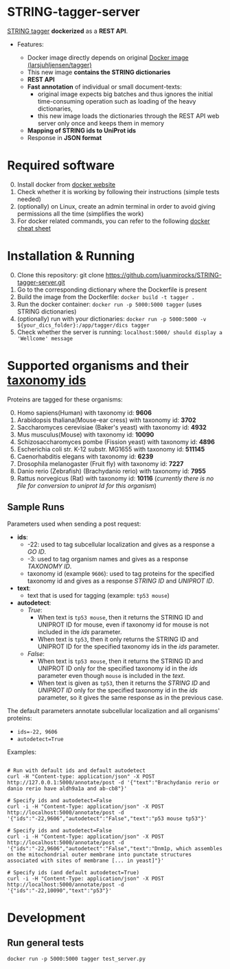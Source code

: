 # STRING-tagger-server

[STRING tagger](https://bitbucket.org/larsjuhljensen/tagger) **dockerized** as a **REST API**.

* Features:

  * Docker image directly depends on original [Docker image (larsjuhljensen/tagger)](https://hub.docker.com/r/larsjuhljensen/tagger/)
  * This new image **contains the STRING dictionaries**
  * **REST API**
  * **Fast annotation** of individual or small document-texts:
    * original image expects big batches and thus ignores the initial time-consuming operation such as loading of the heavy dictionaries,
    * this new image loads the dictionaries through the REST API web server only once and keeps them in memory
  * **Mapping of STRING ids to UniProt ids**
  * Response in **JSON format**


# Required software

0. Install docker from [docker website](https://docs.docker.com/engine/installation/)
0. Check whether it is working by following their instructions (simple tests needed)
0. (optionally) on Linux, create an admin terminal in order to avoid giving permissions all the time (simplifies the work)
0. For docker related commands, you can refer to the following [docker cheat sheet](https://github.com/wsargent/docker-cheat-sheet)


# Installation & Running

0. Clone this repository: git clone https://github.com/juanmirocks/STRING-tagger-server.git
0. Go to the corresponding dictionary where the Dockerfile is present
0. Build the image from the Dockerfile: `docker build -t tagger .`
0. Run the docker container: `docker run -p 5000:5000 tagger` (uses STRING dictionaries)
0. (optionally) run with your dictionaries: `docker run -p 5000:5000 -v ${your_dics_folder}:/app/tagger/dics tagger`
0. Check whether the server is running: `localhost:5000/ should display a 'Wellcome' message`


# Supported organisms and their [taxonomy ids](http://www.uniprot.org/taxonomy/)

Proteins are tagged for these organisms:

0. Homo sapiens(Human) with taxonomy id: **9606**
0. Arabidopsis thaliana(Mouse-ear cress) with taxonomy id: **3702**
0. Saccharomyces cerevisiae (Baker's yeast) with taxonomy id: **4932**
0. Mus musculus(Mouse) with taxonomy id: **10090**
0. Schizosaccharomyces pombe (Fission yeast) with taxonomy id: **4896**
0. Escherichia coli str. K-12 substr. MG1655 with taxonomy id: **511145**
0. Caenorhabditis elegans with taxonomy id: **6239**
0. Drosophila melanogaster (Fruit fly) with taxonomy id: **7227**
0. Danio rerio (Zebrafish) (Brachydanio rerio) with taxonomy id: **7955**
0. Rattus norvegicus (Rat) with taxonomy id: **10116** (*currently there is no file for conversion to uniprot Id for this organism*)


## Sample Runs

Parameters used when sending a post request:

* **ids**:
  * -22: used to tag subcellular localization and gives as a response a *GO ID*.
  * -3: used to tag organism names and gives as a response *TAXONOMY ID*.
  * taxonomy id (example `9606`): used to tag proteins for the specified taxonomy id and gives as a response *STRING ID* and *UNIPROT ID*.
* **text**:
  * text that is used for tagging (example: `tp53 mouse`)
* **autodetect**:
  * *True*:
    * When text is `tp53 mouse`, then it returns the STRING ID and UNIPROT ID for mouse, even if taxonomy id for mouse is not included in the *ids* parameter.
    * When text is `tp53`, then it only returns the STRING ID and UNIPROT ID for the specified taxonomy ids in the *ids* parameter.
  * *False*:
    * When text is `tp53 mouse`, then it returns the STRING ID and UNIPROT ID only for the specified taxonomy id in the *ids* parameter even though `mouse` is included in the *text*.
    * When text is given as `tp53`, then it returns the *STRING ID* and *UNIPROT ID* only for the specified taxonomy id in the *ids* parameter, so it gives the same response as in the previous case.

The default parameters annotate subcellular localization and all organisms' proteins:

* `ids=-22, 9606`
* `autodetect=True`


Examples:

```shell

# Run with default ids and default autodetect
curl -H "Content-type: application/json" -X POST http://127.0.0.1:5000/annotate/post -d '{"text":"Brachydanio rerio or danio rerio have aldh9a1a and ab-cb8"}'

# Specify ids and autodetect=False
curl -i -H "Content-Type: application/json" -X POST http://localhost:5000/annotate/post -d '{"ids":"-22,9606","autodetect":"False","text":"p53 mouse tp53"}'

# Specify ids and autodetect=False
curl -i -H "Content-Type: application/json" -X POST http://localhost:5000/annotate/post -d '{"ids":"-22,9606","autodetect":"False","text":"Dnm1p, which assembles on the mitochondrial outer membrane into punctate structures associated with sites of membrane [... in yeast]"}'

# Specify ids (and default autodetect=True)
curl -i -H "Content-Type: application/json" -X POST http://localhost:5000/annotate/post -d '{"ids":"-22,10090","text":"p53"}'
```


# Development

## Run general tests

```shell
docker run -p 5000:5000 tagger test_server.py
```
